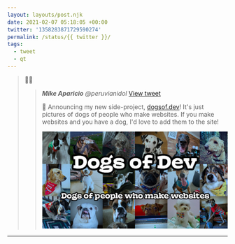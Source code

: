 ```yaml
---
layout: layouts/post.njk
date: 2021-02-07 05:18:05 +00:00
twitter: '1358283871729590274'
permalink: /status/{{ twitter }}/
tags: 
  - tweet
  - qt
---
```


> 🐶😍 
> 
> > <cite>**Mike Aparicio** @peruvianidol</cite> [View tweet](https://twitter.com/peruvianidol/status/1358273372010987520)
> > 
> > 🚨 Announcing my new side-project, [dogsof.dev](https://dogsof.dev)! It's just pictures of dogs of people who make websites. If you make websites and you have a dog, I'd love to add them to the site!
> > 
> > [![dogs of dev: dogs of people who make websites](/img/_qt/yBEgRULO.jpg)](https://dogsof.dev)

---

